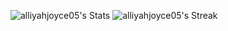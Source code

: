 ![alliyahjoyce05's Stats](https://github-readme-stats.vercel.app/api?username=alliyahjoyce05&theme=nightowl&show_icons=true&hide_border=true&count_private=true)
![alliyahjoyce05's Streak](https://github-readme-streak-stats.herokuapp.com/?user=alliyahjoyce05&theme=nightowl&hide_border=true)
